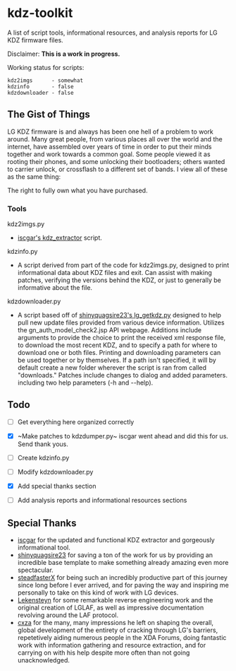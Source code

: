 # kdz-toolkit
A list of script tools, informational resources, and analysis reports for LG KDZ firmware files.


Disclaimer: **This is a work in progress.** 

Working status for scripts:
```
kdz2imgs      - somewhat
kdzinfo       - false
kdzdownloader - false
```

## The Gist of Things
LG KDZ firmware is and always has been one hell of a problem to work around. Many great people, from various places all over the world and the internet, have assembled over years of time in order to put their minds together and work towards a common goal. Some people viewed it as rooting their phones, and some unlocking their bootloaders; others wanted to carrier unlock, or crossflash to a different set of bands. I view all of these as the same thing: 

The right to fully own what you have purchased.


### Tools
kdz2imgs.py
- [iscgar's kdz_extractor](https://gist.github.com/iscgar/e0da0868df7b2f179b000c61f12d1a8c) script.

kdzinfo.py
- A script derived from part of the code for kdz2imgs.py, designed to print informational data about KDZ files and exit. Can assist with making patches, verifying the versions behind the KDZ, or just to generally be informative about the file.

kdzdownloader.py
- A script based off of [shinyquagsire23's lg_getkdz.py](https://gist.github.com/shinyquagsire23/0d6a5119ee7fb40de2fcfb9088168d63) designed to help pull new update files provided from various device information. Utilizes the gn_auth_model_check2.jsp API webpage. Additions include arguments to provide the choice to print the received xml response file, to download the most recent KDZ, and to specify a path for where to download one or both files. Printing and downloading parameters can be used together or by themselves. If a path isn't specified, it will by default create a new folder wherever the script is ran from called "downloads." Patches include changes to dialog and added parameters. including two help parameters (-h and --help).


## Todo
- [ ] Get everything here organized correctly
- [x] ~Make patches to kdzdumper.py~ iscgar went ahead and did this for us. Send thank yous.
- [ ] Create kdzinfo.py
- [ ] Modify kdzdownloader.py
- [x] Add special thanks section
- [ ] Add analysis reports and informational resources sections


## Special Thanks
* [iscgar](https://gist.github.com/iscgar) for the updated and functional KDZ extractor and gorgeously informational tool.
* [shinyquagsire23](https://gist.github.com/shinyquagsire23) for saving a ton of the work for us by providing an incredible base template to make something already amazing even more spectacular.
* [steadfasterX](https://github.com/steadfasterX/) for being such an incredibly productive part of this journey since long before I ever arrived, and for paving the way and inspiring me personally to take on this kind of work with LG devices.
* [Lekensteyn](https://github.com/Lekensteyn/) for some remarkable reverse engineering work and the original creation of LGLAF, as well as impressive documentation revolving around the LAF protocol.
* [cxza](https://cxzstuff.blogspot.com/) for the many, many impressions he left on shaping the overall, global development of the entirety of cracking through LG's barriers, repetetively aiding numerous people in the XDA Forums, doing fantastic work with information gathering and resource extraction, and for carrying on with his help despite more often than not going unacknowledged. 
